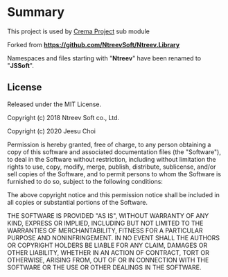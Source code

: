 # Summary

This project is used by [Crema Project](https://github.com/s2quake/crema) sub module

Forked from **<https://github.com/NtreevSoft/Ntreev.Library>**

Namespaces and files starting with "**Ntreev**" have been renamed to "**JSSoft**".

## License

Released under the MIT License.

Copyright (c) 2018 Ntreev Soft co., Ltd.

Copyright (c) 2020 Jeesu Choi

Permission is hereby granted, free of charge, to any person obtaining a copy of this software and associated
documentation files (the "Software"), to deal in the Software without restriction, including without limitation the
rights to use, copy, modify, merge, publish, distribute, sublicense, and/or sell copies of the Software, and to permit
persons to whom the Software is furnished to do so, subject to the following conditions:

The above copyright notice and this permission notice shall be included in all copies or substantial portions of the
Software.

THE SOFTWARE IS PROVIDED "AS IS", WITHOUT WARRANTY OF ANY KIND, EXPRESS OR IMPLIED, INCLUDING BUT NOT LIMITED TO THE
WARRANTIES OF MERCHANTABILITY, FITNESS FOR A PARTICULAR PURPOSE AND NONINFRINGEMENT. IN NO EVENT SHALL THE AUTHORS OR
COPYRIGHT HOLDERS BE LIABLE FOR ANY CLAIM, DAMAGES OR OTHER LIABILITY, WHETHER IN AN ACTION OF CONTRACT, TORT OR
OTHERWISE, ARISING FROM, OUT OF OR IN CONNECTION WITH THE SOFTWARE OR THE USE OR OTHER DEALINGS IN THE SOFTWARE.
